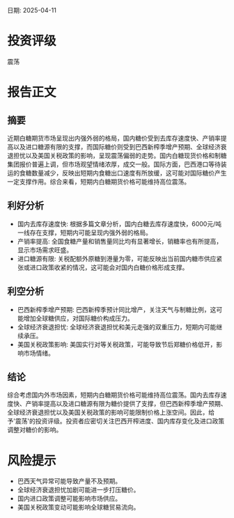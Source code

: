 
日期: 2025-04-11

# 投资评级

震荡

# 报告正文

## 摘要

近期白糖期货市场呈现出内强外弱的格局，国内糖价受到去库存速度快、产销率提高以及进口糖源有限的支撑，而国际糖价则受到巴西新榨季增产预期、全球经济衰退担忧以及美国关税政策的影响，呈现震荡偏弱的走势。国内白糖现货价格和制糖集团报价普遍上调，但市场观望情绪浓厚，成交一般。国际方面，巴西港口等待装运的食糖数量减少，反映出短期内食糖出口速度有所放缓，这可能对国际糖价产生一定支撑作用。综合来看，短期内白糖期货价格可能维持高位震荡。

## 利好分析

* 国内去库存速度快: 根据多篇文章分析，国内白糖去库存速度快，6000元/吨一线存在支撑，短期内可能呈现内强外弱的格局。
* 产销率提高: 全国食糖产量和销售量同比均有显著增长，销糖率也有所提高，显示市场需求旺盛。
* 进口糖源有限: 关税配额外原糖到港量为零，可能反映出当前国内糖市供应紧张或进口政策收紧的情况，这可能会对国内白糖价格形成支撑。

## 利空分析

* 巴西新榨季增产预期: 巴西新榨季预计同比增产，关注天气与制糖比例，这可能增加全球糖供应，对国际糖价构成压力。
* 全球经济衰退担忧: 全球经济衰退担忧和美元走强的双重压力，短期内可能继续承压。
* 美国关税政策影响: 美国实行对等关税政策，可能导致节后郑糖价格低开，影响市场情绪。

## 结论

综合考虑国内外市场因素，短期内白糖期货价格可能维持高位震荡。国内去库存速度快、产销率提高以及进口糖源有限为糖价提供了支撑，但巴西新榨季增产预期、全球经济衰退担忧以及美国关税政策的影响可能限制价格上涨空间。因此，给予'震荡'的投资评级。投资者应密切关注巴西开榨进度、国内库存变化及进口政策调整对糖价的影响。

# 风险提示

* 巴西天气异常可能导致产量不及预期。
* 全球经济衰退担忧加剧可能进一步打压糖价。
* 国内进口政策调整可能影响市场供应。
* 美国关税政策变动可能影响全球糖贸易流向。
